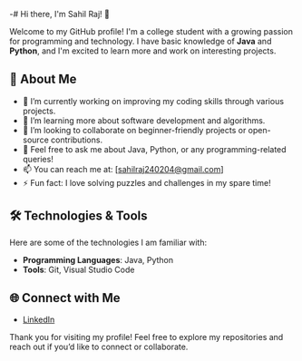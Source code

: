 -# Hi there, I'm Sahil Raj! 👋

Welcome to my GitHub profile! I'm a college student with a growing passion for programming and technology. I have basic knowledge of **Java** and **Python**, and I'm excited to learn more and work on interesting projects.

## 🚀 About Me

- 🔭 I’m currently working on improving my coding skills through various projects.
- 🌱 I’m learning more about software development and algorithms.
- 👯 I’m looking to collaborate on beginner-friendly projects or open-source contributions.
- 💬 Feel free to ask me about Java, Python, or any programming-related queries!
- 📫 You can reach me at: [sahilraj240204@gmail.com]
- ⚡ Fun fact: I love solving puzzles and challenges in my spare time!

## 🛠️ Technologies & Tools

Here are some of the technologies I am familiar with:

- **Programming Languages**: Java, Python
- **Tools**: Git, Visual Studio Code



## 🌐 Connect with Me

- [LinkedIn](www.linkedin.com/in/sahil-raj-651528339)




Thank you for visiting my profile! Feel free to explore my repositories and reach out if you’d like to connect or collaborate.

<!---
Sahilraj2325/Sahilraj2325 is a ✨ special ✨ repository because its `README.md` (this file) appears on your GitHub profile.
You can click the Preview link to take a look at your changes.
--->
